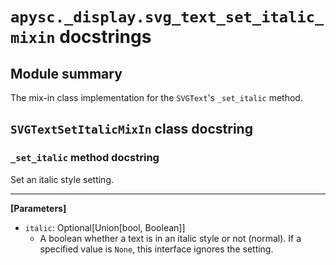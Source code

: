 # `apysc._display.svg_text_set_italic_mixin` docstrings

## Module summary

The mix-in class implementation for the `SVGText`'s `_set_italic` method.

## `SVGTextSetItalicMixIn` class docstring

### `_set_italic` method docstring

Set an italic style setting.<hr>

**[Parameters]**

- `italic`: Optional[Union[bool, Boolean]]
  - A boolean whether a text is in an italic style or not (normal). If a specified value is `None`, this interface ignores the setting.